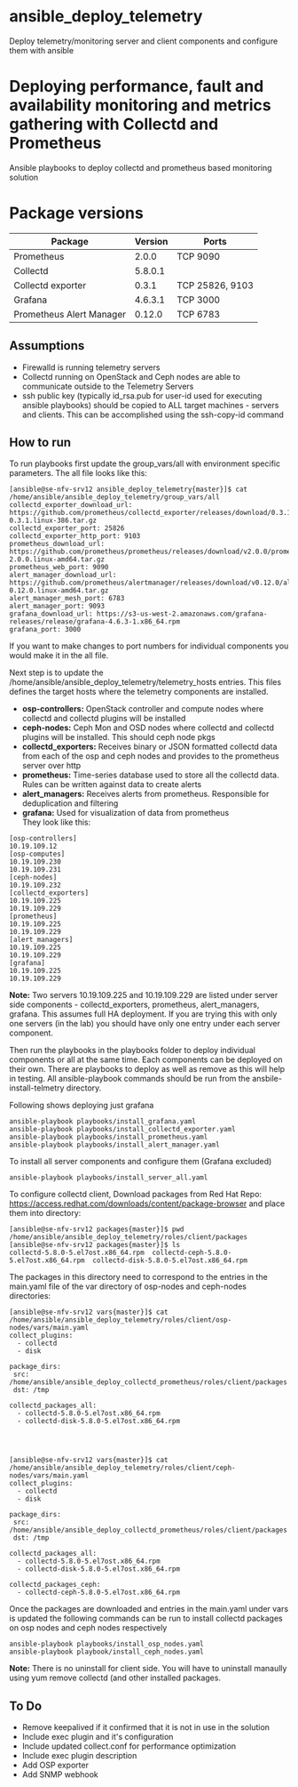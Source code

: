 # ansible_deploy_telemetry
Deploy telemetry/monitoring server and client components and configure them with ansible
# Deploying performance, fault and availability monitoring and metrics gathering with Collectd and Prometheus
Ansible playbooks to deploy collectd and prometheus based monitoring solution


# Package versions

|Package                  |Version      |Ports                                       |
|-------------------------|-------------|--------------------------------------------|
|Prometheus               |2.0.0        |TCP 9090                                    |
|Collectd                 |5.8.0.1      |                                            |
|Collectd exporter        |0.3.1        |TCP 25826, 9103                             |
|Grafana                  |4.6.3.1      |TCP 3000                                    |
|Prometheus Alert Manager |0.12.0       |TCP 6783                                    |

## Assumptions
* Firewalld is running telemetry servers
* Collectd running on OpenStack and Ceph nodes are able to communicate outside to the Telemetry Servers
* ssh public key (typically id_rsa.pub for user-id used for executing ansible playbooks) should be copied to ALL target machines - servers and clients. This can be accomplished using the ssh-copy-id command

## How to run
To run playbooks first update the group_vars/all with environment specific parameters. The all file looks like this:
```
[ansible@se-nfv-srv12 ansible_deploy_telemetry{master}]$ cat /home/ansible/ansible_deploy_telemetry/group_vars/all
collectd_exporter_download_url: https://github.com/prometheus/collectd_exporter/releases/download/0.3.1/collectd_exporter-0.3.1.linux-386.tar.gz
collectd_exporter_port: 25826
collectd_exporter_http_port: 9103
prometheus_download_url: https://github.com/prometheus/prometheus/releases/download/v2.0.0/prometheus-2.0.0.linux-amd64.tar.gz
prometheus_web_port: 9090
alert_manager_download_url: https://github.com/prometheus/alertmanager/releases/download/v0.12.0/alertmanager-0.12.0.linux-amd64.tar.gz
alert_manager_mesh_port: 6783
alert_manager_port: 9093
grafana_download_url: https://s3-us-west-2.amazonaws.com/grafana-releases/release/grafana-4.6.3-1.x86_64.rpm
grafana_port: 3000
```
If you want to make changes to port numbers for individual components you would make it in the all file.

Next step is to update the /home/ansible/ansible_deploy_telemetry/telemetry_hosts entries. This files defines the target hosts where the telemetry components are installed.
* **osp-controllers:** OpenStack controller and compute nodes where collectd and collectd plugins will be installed
* **ceph-nodes:** Ceph Mon and OSD nodes where collectd and collectd plugins will be installed. This should ceph node pkgs
* **collectd_exporters:** Receives binary or JSON formatted collectd data from each of the osp and ceph nodes and provides to the prometheus server over http
* **prometheus:** Time-series database used to store all the collectd data. Rules can be written against data to create alerts
* **alert_managers:** Receives alerts from prometheus. Responsible for deduplication and filtering
* **grafana:** Used for visualization of data from prometheus <br />
They look like this:
```
[osp-controllers]
10.19.109.12
[osp-computes]
10.19.109.230
10.19.109.231
[ceph-nodes]
10.19.109.232
[collectd_exporters]
10.19.109.225
10.19.109.229
[prometheus]
10.19.109.225
10.19.109.229
[alert_managers]
10.19.109.225
10.19.109.229
[grafana]
10.19.109.225
10.19.109.229
```
**Note:** Two servers 10.19.109.225 and 10.19.109.229 are listed under server side components - collectd_exporters, prometheus, alert_managers, grafana. This assumes full HA deployment. If you are trying this with only one servers (in the lab) you should have only one entry under each server component.

Then run the playbooks in the playbooks folder to deploy individual components or all
at the same time. Each components can be deployed on their own. There are playbooks to
deploy as well as remove as this will help in testing. All ansible-playbook commands
should be run from the ansbile-install-telmetry directory.

Following shows deploying just grafana
```
ansible-playbook playbooks/install_grafana.yaml
ansible-playbook playbooks/install_collectd_exporter.yaml
ansible-playbook playbooks/install_prometheus.yaml
ansible-playbook playbooks/install_alert_manager.yaml
```
To install all server components and configure them (Grafana excluded)
```
ansible-playbook playbooks/install_server_all.yaml
```
To configure collectd client,
Download packages from Red Hat Repo:
https://access.redhat.com/downloads/content/package-browser
and place them into directory: 

```
[ansible@se-nfv-srv12 packages{master}]$ pwd
/home/ansible/ansible_deploy_telemetry/roles/client/packages
[ansible@se-nfv-srv12 packages{master}]$ ls
collectd-5.8.0-5.el7ost.x86_64.rpm  collectd-ceph-5.8.0-5.el7ost.x86_64.rpm  collectd-disk-5.8.0-5.el7ost.x86_64.rpm
```

The packages in this directory need to correspond to the entries in the main.yaml file of the var directory of osp-nodes and ceph-nodes directories:
```
[ansible@se-nfv-srv12 vars{master}]$ cat /home/ansible/ansible_deploy_telemetry/roles/client/osp-nodes/vars/main.yaml
collect_plugins:
  - collectd
  - disk

package_dirs:
 src: /home/ansible/ansible_deploy_collectd_prometheus/roles/client/packages
 dst: /tmp

collectd_packages_all:
  - collectd-5.8.0-5.el7ost.x86_64.rpm
  - collectd-disk-5.8.0-5.el7ost.x86_64.rpm




[ansible@se-nfv-srv12 vars{master}]$ cat /home/ansible/ansible_deploy_telemetry/roles/client/ceph-nodes/vars/main.yaml
collect_plugins:
  - collectd
  - disk

package_dirs:
 src: /home/ansible/ansible_deploy_collectd_prometheus/roles/client/packages
 dst: /tmp

collectd_packages_all:
  - collectd-5.8.0-5.el7ost.x86_64.rpm
  - collectd-disk-5.8.0-5.el7ost.x86_64.rpm

collectd_packages_ceph:
  - collectd-ceph-5.8.0-5.el7ost.x86_64.rpm
```
Once the packages are downloaded and entries in the main.yaml under vars is updated the following commands can be run to install collectd packages on osp nodes and ceph nodes respectively
```
ansible-playbook playbooks/install_osp_nodes.yaml
ansible-playbook playbook/install_ceph_nodes.yaml
```
**Note:** There is no uninstall for client side. You will have to uninstall manaully using yum remove collectd (and other installed packages. 

## To Do
* Remove keepalived if it confirmed that it is not in use in the solution
* Include exec plugin and it's configuration
* Include updated collect.conf for performance optimization
* Include exec plugin description
* Add OSP exporter
* Add SNMP webhook

